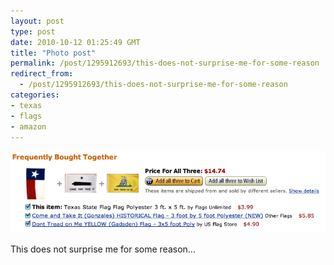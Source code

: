 ```yaml
---
layout: post
type: post
date: 2010-10-12 01:25:49 GMT
title: "Photo post"
permalink: /post/1295912693/this-does-not-surprise-me-for-some-reason
redirect_from: 
  - /post/1295912693/this-does-not-surprise-me-for-some-reason
categories:
- texas
- flags
- amazon
---
```

![](/assets/images/tumblr_l94uikZiXp1qb098no1_1280.png)

This does not surprise me for some reason...
